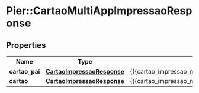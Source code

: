 # Pier::CartaoMultiAppImpressaoResponse

## Properties
Name | Type | Description | Notes
------------ | ------------- | ------------- | -------------
**cartao_pai** | [**CartaoImpressaoResponse**](CartaoImpressaoResponse.md) | {{{cartao_impressao_multiapp_response_cartao_pai_value}}} | [optional] 
**cartao** | [**CartaoImpressaoResponse**](CartaoImpressaoResponse.md) | {{{cartao_impressao_multiapp_response_cartao_filho_value}}} | [optional] 


